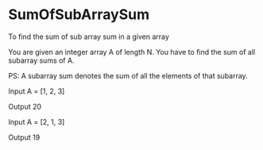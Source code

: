 # SumOfSubArraySum
To find the sum of sub array sum in a given array

You are given an integer array A of length N.
You have to find the sum of all subarray sums of A.

PS: A subarray sum denotes the sum of all the elements of that subarray.



Input
A = [1, 2, 3]

Output
20

Input
A = [2, 1, 3]

Output
19
